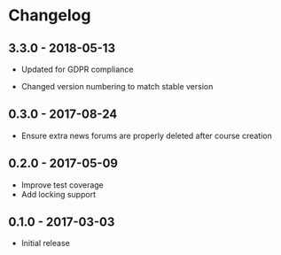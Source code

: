 # Changelog

## 3.3.0 - 2018-05-13

- Updated for GDPR compliance

- Changed version numbering to match stable version

## 0.3.0 - 2017-08-24

- Ensure extra news forums are properly deleted after course creation

## 0.2.0 - 2017-05-09

- Improve test coverage
- Add locking support

## 0.1.0 - 2017-03-03

- Initial release